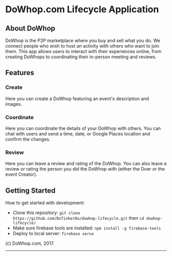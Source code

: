 # DoWhop.com Lifecycle Application

## About DoWhop
DoWhop is the P2P marketplace where you buy and sell what you do. We connect people who wish to host an activity with others who want to join them. This app allows users to interact with their experiences online, from creating DoWhops to coordinating their in-person meeting and reviews.

## Features
### Create
Here you can create a DoWhop featuring an event's description and images.

### Coordinate
Here you can coordinate the details of your DoWhop with others. You can chat with users and  send a time, date, or Google Places location and confirm the changes.

### Review
Here you can leave a review and rating of the DoWhop. You can also leave a review or rating the person you did the DoWhop with (either the Doer or the event Creator).

## Getting Started

How to get started with development:

* Clone this repository: `git clone https://github.com/DoTinkerDo/dowhop-lifecycle.git` then `cd dowhop-lifecycle/`
* Make sure firebase tools are installed: `npm install -g firebase-tools`
* Deploy to local server: `firebase serve`

(c) DoWhop.com, 2017.
***
